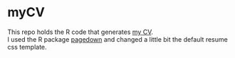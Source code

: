 # myCV

This repo holds the R code that generates 
[my CV](https://bblodfon.github.io/myCV/cv.html).  
I used the R package [pagedown](https://github.com/rstudio/pagedown) 
and changed a little bit the default resume css template.

